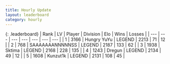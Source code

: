 ```yaml
---
title: Hourly Update
layout: leaderboard
category: hourly
---
```


{: .leaderboard}
| Rank | LV | Player | Division | Elo | Wins | Losses |
| --- | --- | --- | --- | --- | --- | --- |
| <span data-change="0">1</span> | 3166 | <span title="ID: 164871">Hungry YuYu</span> | LEGEND | <span data-change="0">2213</span> | <span data-change="0">71</span> | <span data-change="0">12</span> |
| <span data-change="0">2</span> | 768 | <span title="ID: 174294">SAAAAAAANNNNNSS</span> | LEGEND | <span data-change="0">2187</span> | <span data-change="0">133</span> | <span data-change="0">62</span> |
| <span data-change="0">3</span> | 1938 | <span title="ID: 353063">Sktima</span> | LEGEND | <span data-change="3">2168</span> | <span data-change="7">228</span> | <span data-change="3">135</span> |
| <span data-change="0">4</span> | 1243 | <span title="ID: 337810">Dregun</span> | LEGEND | <span data-change="0">2134</span> | <span data-change="0">49</span> | <span data-change="0">12</span> |
| <span data-change="0">5</span> | 1608 | <span title="ID: 392407">Kunzut1k</span> | LEGEND | <span data-change="0">2131</span> | <span data-change="0">108</span> | <span data-change="0">45</span> |